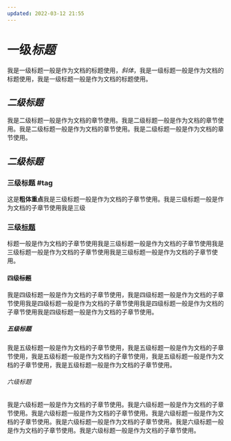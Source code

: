 ```yaml
---
updated: 2022-03-12 21:55
---
```



# 一级*标题*
我是一级标题一般是作为文档的标题使用，*斜体*，我是一级标题一般是作为文档的标题使用，我是一级标题一般是作为文档的标题使用。
## ***二级标题***
我是二级标题一般是作为文档的章节使用。我是二级标题一般是作为文档的章节使用。我是二级标题一般是作为文档的章节使用。我是二级标题一般是作为文档的章节使用。
## ***二级标题***
### 三级标题  #tag 
这是**粗体重点**我是三级标题一般是作为文档的子章节使用。我是三级标题一般是作为文档的子章节使用我是三级
### 三级<u>标题</u>
标题一般是作为文档的子章节使用我是三级标题一般是作为文档的子章节使用我是三级标题一般是作为文档的子章节使用我是三级标题一般是作为文档的子章节使用。
#### 四级~~标题~~ 
我是四级标题一般是作为文档的子章节使用，我是四级标题一般是作为文档的子章节使用我是四级标题一般是作为文档的子章节使用我是四级标题一般是作为文档的子章节使用我是四级标题一般是作为文档的子章节使用。
##### **五级标题**
我是五级标题一般是作为文档的子章节使用，我是五级标题一般是作为文档的子章节使用，我是五级标题一般是作为文档的子章节使用，我是五级标题一般是作为文档的子章节使用，我是五级标题一般是作为文档的子章节使用。
###### 六级标题
我是六级标题一般是作为文档的子章节使用。我是六级标题一般是作为文档的子章节使用。我是六级标题一般是作为文档的子章节使用。我是六级标题一般是作为文档的子章节使用。我是六级标题一般是作为文档的子章节使用。我是六级标题一般是作为文档的子章节使用。我是六级标题一般是作为文档的子章节使用。

